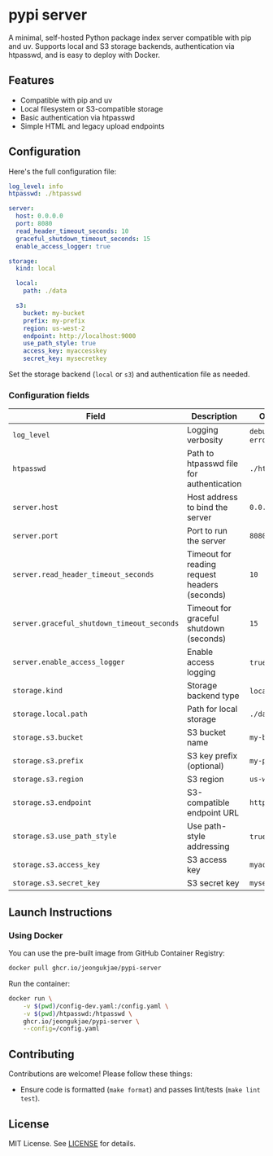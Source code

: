 # pypi server

A minimal, self-hosted Python package index server compatible with pip and uv.
Supports local and S3 storage backends, authentication via htpasswd, and is easy to deploy with Docker.

## Features

- Compatible with pip and uv
- Local filesystem or S3-compatible storage
- Basic authentication via htpasswd
- Simple HTML and legacy upload endpoints

## Configuration

Here's the full configuration file:

```yaml
log_level: info
htpasswd: ./htpasswd

server:
  host: 0.0.0.0
  port: 8080
  read_header_timeout_seconds: 10
  graceful_shutdown_timeout_seconds: 15
  enable_access_logger: true

storage:
  kind: local

  local:
    path: ./data

  s3:
    bucket: my-bucket
    prefix: my-prefix
    region: us-west-2
    endpoint: http://localhost:9000
    use_path_style: true
    access_key: myaccesskey
    secret_key: mysecretkey
```

Set the storage backend (`local` or `s3`) and authentication file as needed.

### Configuration fields

| Field                                 | Description                                      | Options/Example                | Default         |
|---------------------------------------|--------------------------------------------------|-------------------------------|-----------------|
| `log_level`                           | Logging verbosity                                | `debug`, `info`, `warn`, `error` | `info`          |
| `htpasswd`                            | Path to htpasswd file for authentication          | `./htpasswd`                  | `./htpasswd`    |
| `server.host`                         | Host address to bind the server                   | `0.0.0.0`                     | (empty)         |
| `server.port`                         | Port to run the server                            | `8080`                        | `3000`          |
| `server.read_header_timeout_seconds`  | Timeout for reading request headers (seconds)     | `10`                          | `5`             |
| `server.graceful_shutdown_timeout_seconds` | Timeout for graceful shutdown (seconds)      | `15`                          | `10`            |
| `server.enable_access_logger`         | Enable access logging                             | `true`, `false`               | `true`          |
| `storage.kind`                        | Storage backend type                              | `local`, `s3`                 | `local`         |
| `storage.local.path`                  | Path for local storage                            | `./data`                      | `./data`        |
| `storage.s3.bucket`                   | S3 bucket name                                   | `my-bucket`                   | (none)          |
| `storage.s3.prefix`                   | S3 key prefix (optional)                         | `my-prefix`                   | (none)          |
| `storage.s3.region`                   | S3 region                                        | `us-west-2`                   | (none)          |
| `storage.s3.endpoint`                 | S3-compatible endpoint URL                       | `http://localhost:9000`       | (none)          |
| `storage.s3.use_path_style`           | Use path-style addressing                        | `true`, `false`               | (none)          |
| `storage.s3.access_key`               | S3 access key                                    | `myaccesskey`                 | (none)          |
| `storage.s3.secret_key`               | S3 secret key                                    | `mysecretkey`                 | (none)          |

## Launch Instructions

### Using Docker

You can use the pre-built image from GitHub Container Registry:

```sh
docker pull ghcr.io/jeongukjae/pypi-server
```

Run the container:

```sh
docker run \
    -v $(pwd)/config-dev.yaml:/config.yaml \
    -v $(pwd)/htpasswd:/htpasswd \
    ghcr.io/jeongukjae/pypi-server \
    --config=/config.yaml
```

## Contributing

Contributions are welcome! Please follow these things:

- Ensure code is formatted (`make format`) and passes lint/tests (`make lint test`).

## License

MIT License. See [LICENSE](LICENSE) for details.
